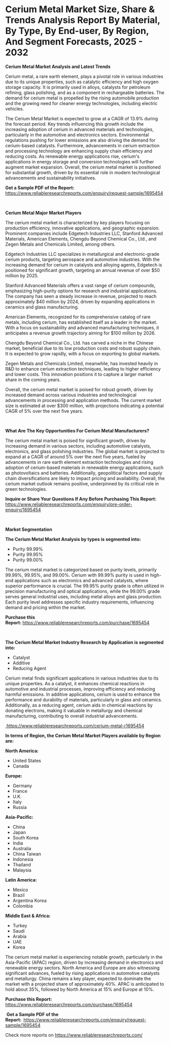 <p><h1>Cerium Metal Market Size, Share & Trends Analysis Report By Material, By Type, By End-user, By Region, And Segment Forecasts, 2025 - 2032</h1></p><p><strong>Cerium Metal Market Analysis and Latest Trends</strong></p>
<p><p>Cerium metal, a rare earth element, plays a pivotal role in various industries due to its unique properties, such as catalytic efficiency and high oxygen storage capacity. It is primarily used in alloys, catalysts for petroleum refining, glass polishing, and as a component in rechargeable batteries. The demand for cerium metal is propelled by the rising automobile production and the growing need for cleaner energy technologies, including electric vehicles.</p><p>The Cerium Metal Market is expected to grow at a CAGR of 13.9% during the forecast period. Key trends influencing this growth include the increasing adoption of cerium in advanced materials and technologies, particularly in the automotive and electronics sectors. Environmental regulations pushing for lower emissions are also driving the demand for cerium-based catalysts. Furthermore, advancements in cerium extraction and processing technology are enhancing supply chain efficiency and reducing costs. As renewable energy applications rise, cerium's applications in energy storage and conversion technologies will further augment market expansion. Overall, the cerium metal market is positioned for substantial growth, driven by its essential role in modern technological advancements and sustainability initiatives.</p></p>
<p><strong>Get a Sample PDF of the Report:&nbsp;</strong> <a href="https://www.reliableresearchreports.com/enquiry/request-sample/1695454?utm_campaign=2208&utm_medium=2&utm_source=Github&utm_content=ia&utm_term=27032025&utm_id=cerium-metal">https://www.reliableresearchreports.com/enquiry/request-sample/1695454</a></p>
<p>&nbsp;</p>
<p><strong>Cerium Metal Major Market Players</strong></p>
<p><p>The cerium metal market is characterized by key players focusing on production efficiency, innovative applications, and geographic expansion. Prominent companies include Edgetech Industries LLC, Stanford Advanced Materials, American Elements, Chengdu Beyond Chemical Co., Ltd., and Zegen Metals and Chemicals Limited, among others. </p><p>Edgetech Industries LLC specializes in metallurgical and electronic-grade cerium products, targeting aerospace and automotive industries. With the increasing demand for cerium in catalysts and alloying agents, Edgetech is positioned for significant growth, targeting an annual revenue of over $50 million by 2025.</p><p>Stanford Advanced Materials offers a vast range of cerium compounds, emphasizing high-purity options for research and industrial applications. The company has seen a steady increase in revenue, projected to reach approximately $40 million by 2024, driven by expanding applications in ceramics and glass manufacturing.</p><p>American Elements, recognized for its comprehensive catalog of rare metals, including cerium, has established itself as a leader in the market. With a focus on sustainability and advanced manufacturing techniques, it anticipates a revenue growth trajectory aiming for $100 million by 2026.</p><p>Chengdu Beyond Chemical Co., Ltd. has carved a niche in the Chinese market, beneficial due to its low production costs and robust supply chain. It is expected to grow rapidly, with a focus on exporting to global markets.</p><p>Zegen Metals and Chemicals Limited, meanwhile, has invested heavily in R&D to enhance cerium extraction techniques, leading to higher efficiency and lower costs. This innovation positions it to capture a larger market share in the coming years.</p><p>Overall, the cerium metal market is poised for robust growth, driven by increased demand across various industries and technological advancements in processing and application methods. The current market size is estimated at over $300 million, with projections indicating a potential CAGR of 5% over the next five years.</p></p>
<p>&nbsp;</p>
<p><strong>What Are The Key Opportunities For Cerium Metal Manufacturers?</strong></p>
<p><p>The cerium metal market is poised for significant growth, driven by increasing demand in various sectors, including automotive catalysts, electronics, and glass polishing industries. The global market is projected to expand at a CAGR of around 5% over the next five years, fueled by advancements in rare earth element extraction technologies and rising adoption of cerium-based materials in renewable energy applications, such as photovoltaics and batteries. Additionally, geopolitical factors and supply chain diversifications are likely to impact pricing and availability. Overall, the cerium market outlook remains positive, underpinned by its critical role in green technologies.</p></p>
<p><strong>Inquire or Share Your Questions If Any Before Purchasing This Report:</strong> <a href="https://www.reliableresearchreports.com/enquiry/pre-order-enquiry/1695454?utm_campaign=2208&utm_medium=2&utm_source=Github&utm_content=ia&utm_term=27032025&utm_id=cerium-metal">https://www.reliableresearchreports.com/enquiry/pre-order-enquiry/1695454</a></p>
<p>&nbsp;</p>
<p><strong>Market Segmentation</strong></p>
<p><strong>The Cerium Metal Market Analysis by types is segmented into:</strong></p>
<p><ul><li>Purity 99.99%</li><li>Purity 99.95%</li><li>Purity 99.00%</li></ul></p>
<p><p>The cerium metal market is categorized based on purity levels, primarily 99.99%, 99.95%, and 99.00%. Cerium with 99.99% purity is used in high-end applications such as electronics and advanced catalysts, where superior performance is crucial. The 99.95% purity grade is often utilized in precision manufacturing and optical applications, while the 99.00% grade serves general industrial uses, including metal alloys and glass production. Each purity level addresses specific industry requirements, influencing demand and pricing within the market.</p></p>
<p><strong>Purchase this Report:&nbsp;</strong><a href="https://www.reliableresearchreports.com/purchase/1695454?utm_campaign=2208&utm_medium=2&utm_source=Github&utm_content=ia&utm_term=27032025&utm_id=cerium-metal">https://www.reliableresearchreports.com/purchase/1695454</a></p>
<p>&nbsp;</p>
<p><strong>The Cerium Metal Market Industry Research by Application is segmented into:</strong></p>
<p><ul><li>Catalyst</li><li>Additive</li><li>Reducing Agent</li></ul></p>
<p><p>Cerium metal finds significant applications in various industries due to its unique properties. As a catalyst, it enhances chemical reactions in automotive and industrial processes, improving efficiency and reducing harmful emissions. In additive applications, cerium is used to enhance the performance and durability of materials, particularly in glass and ceramics. Additionally, as a reducing agent, cerium aids in chemical reactions by donating electrons, making it valuable in metallurgy and chemical manufacturing, contributing to overall industrial advancements.</p></p>
<p><a href="https://www.reliableresearchreports.com/cerium-metal-r1695454?utm_campaign=2208&utm_medium=2&utm_source=Github&utm_content=ia&utm_term=27032025&utm_id=cerium-metal">&nbsp;https://www.reliableresearchreports.com/cerium-metal-r1695454</a></p>
<p><strong>In terms of Region, the Cerium Metal Market Players available by Region are:</strong></p>
<p>
    <p> <strong> North America: </strong>
        <ul>
            <li>United States</li>
            <li>Canada</li>
        </ul>
        </p> 
    <p> <strong> Europe: </strong>
        <ul>
            <li>Germany</li>
            <li>France</li>
            <li>U.K.</li>
            <li>Italy</li>
            <li>Russia</li>
        </ul>
        </p> 
    <p> <strong> Asia-Pacific: </strong>
        <ul>
            <li>China</li>
            <li>Japan</li>
            <li>South Korea</li>
            <li>India</li>
            <li>Australia</li>
            <li>China Taiwan</li>
            <li>Indonesia</li>
            <li>Thailand</li>
            <li>Malaysia</li>
        </ul>
        </p> 
    <p> <strong> Latin America: </strong>
        <ul>
            <li>Mexico</li>
            <li>Brazil</li>
            <li>Argentina Korea</li>
            <li>Colombia</li>
        </ul>
        </p> 
    <p> <strong> Middle East & Africa: </strong>
        <ul>
            <li>Turkey</li>
            <li>Saudi</li>
            <li>Arabia</li>
            <li>UAE</li>
            <li>Korea</li>
        </ul>
    </p>
    </p>
<p><p>The cerium metal market is experiencing notable growth, particularly in the Asia-Pacific (APAC) region, driven by increasing demand in electronics and renewable energy sectors. North America and Europe are also witnessing significant advances, fueled by rising applications in automotive catalysts and metallurgy. China remains a key player, expected to dominate the market with a projected share of approximately 40%. APAC is anticipated to hold about 35%, followed by North America at 15% and Europe at 10%.</p></p>
<p><strong>Purchase this Report: </strong><a href="https://www.reliableresearchreports.com/purchase/1695454?utm_campaign=2208&utm_medium=2&utm_source=Github&utm_content=ia&utm_term=27032025&utm_id=cerium-metal">https://www.reliableresearchreports.com/purchase/1695454</a></p>
<p>&nbsp;<strong>Get a Sample PDF of the Report:&nbsp;&nbsp;</strong><a href="https://www.reliableresearchreports.com/enquiry/request-sample/1695454?utm_campaign=2208&utm_medium=2&utm_source=Github&utm_content=ia&utm_term=27032025&utm_id=cerium-metal">https://www.reliableresearchreports.com/enquiry/request-sample/1695454</a></p>
<p><strong></strong></p>
<p>Check more reports on <a href="https://www.reliableresearchreports.com/?utm_campaign=2208&utm_medium=2&utm_source=Github&utm_content=ia&utm_term=27032025&utm_id=cerium-metal">https://www.reliableresearchreports.com/</a></p>